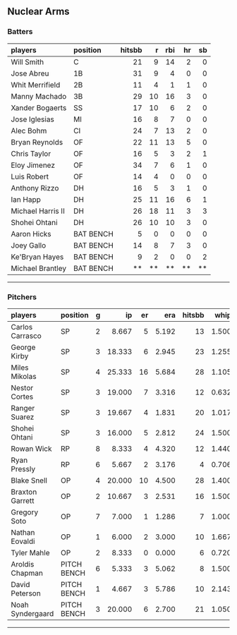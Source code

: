 ## Nuclear Arms

### Batters

 
|players           |position  | hitsbb|  r| rbi| hr| sb| 
|:-----------------|:---------|------:|--:|---:|--:|--:| 
|Will Smith        |C         |     21|  9|  14|  2|  0| 
|Jose Abreu        |1B        |     31|  9|   4|  0|  0| 
|Whit Merrifield   |2B        |     11|  4|   1|  1|  0| 
|Manny Machado     |3B        |     29| 10|  16|  3|  0| 
|Xander Bogaerts   |SS        |     17| 10|   6|  2|  0| 
|Jose Iglesias     |MI        |     16|  8|   7|  0|  0| 
|Alec Bohm         |CI        |     24|  7|  13|  2|  0| 
|Bryan Reynolds    |OF        |     22| 11|  13|  5|  0| 
|Chris Taylor      |OF        |     16|  5|   3|  2|  1| 
|Eloy Jimenez      |OF        |     34|  7|   6|  1|  0| 
|Luis Robert       |OF        |     14|  4|   0|  0|  0| 
|Anthony Rizzo     |DH        |     16|  5|   3|  1|  0| 
|Ian Happ          |DH        |     25| 11|  16|  6|  1| 
|Michael Harris II |DH        |     26| 18|  11|  3|  3| 
|Shohei Ohtani     |DH        |     26| 10|  10|  3|  0| 
|Aaron Hicks       |BAT BENCH |      5|  0|   0|  0|  0| 
|Joey Gallo        |BAT BENCH |     14|  8|   7|  3|  0| 
|Ke'Bryan Hayes    |BAT BENCH |      9|  2|   0|  0|  2| 
|Michael Brantley  |BAT BENCH |     **| **|  **| **| **| 


* * *

### Pitchers

 
|players          |position    |  g|     ip| er|   era| hitsbb|  whip| so|  w| sv| 
|:----------------|:-----------|--:|------:|--:|-----:|------:|-----:|--:|--:|--:| 
|Carlos Carrasco  |SP          |  2|  8.667|  5| 5.192|     13| 1.500| 10|  1|  0| 
|George Kirby     |SP          |  3| 18.333|  6| 2.945|     23| 1.255| 21|  2|  0| 
|Miles Mikolas    |SP          |  4| 25.333| 16| 5.684|     28| 1.105| 15|  2|  0| 
|Nestor Cortes    |SP          |  3| 19.000|  7| 3.316|     12| 0.632| 18|  0|  0| 
|Ranger Suarez    |SP          |  3| 19.667|  4| 1.831|     20| 1.017| 17|  0|  0| 
|Shohei Ohtani    |SP          |  3| 16.000|  5| 2.812|     24| 1.500| 15|  1|  0| 
|Rowan Wick       |RP          |  8|  8.333|  4| 4.320|     12| 1.440|  9|  1|  4| 
|Ryan Pressly     |RP          |  6|  5.667|  2| 3.176|      4| 0.706|  8|  0|  4| 
|Blake Snell      |OP          |  4| 20.000| 10| 4.500|     28| 1.400| 29|  1|  0| 
|Braxton Garrett  |OP          |  2| 10.667|  3| 2.531|     16| 1.500|  5|  0|  0| 
|Gregory Soto     |OP          |  7|  7.000|  1| 1.286|      7| 1.000|  4|  0|  3| 
|Nathan Eovaldi   |OP          |  1|  6.000|  2| 3.000|     10| 1.667|  3|  0|  0| 
|Tyler Mahle      |OP          |  2|  8.333|  0| 0.000|      6| 0.720|  7|  1|  0| 
|Aroldis Chapman  |PITCH BENCH |  6|  5.333|  3| 5.062|      8| 1.500|  6|  2|  0| 
|David Peterson   |PITCH BENCH |  1|  4.667|  3| 5.786|     10| 2.143|  6|  0|  0| 
|Noah Syndergaard |PITCH BENCH |  3| 20.000|  6| 2.700|     21| 1.050| 11|  2|  0| 


* * *


